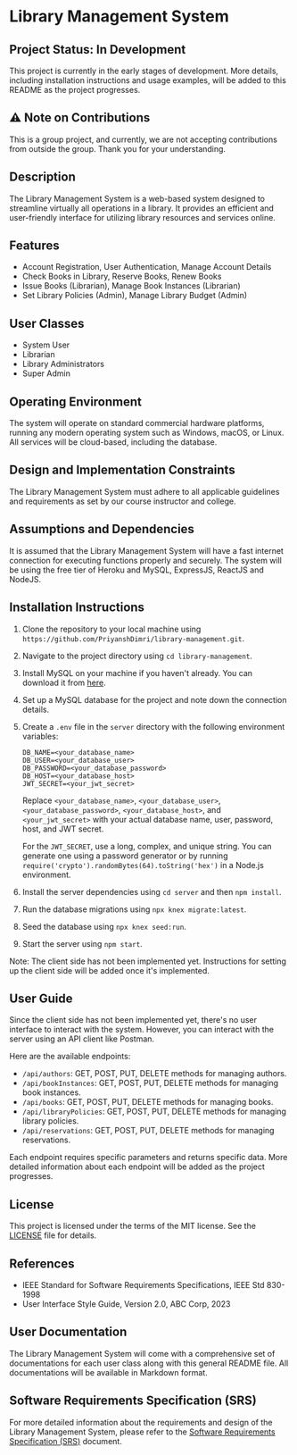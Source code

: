 # Library Management System

## Project Status: In Development

This project is currently in the early stages of development. More details, including installation instructions and usage examples, will be added to this README as the project progresses.

## :warning: Note on Contributions

This is a group project, and currently, we are not accepting contributions from outside the group. Thank you for your understanding.

## Description

The Library Management System is a web-based system designed to streamline virtually all operations in a library. It provides an efficient and user-friendly interface for utilizing library resources and services online.

## Features

- Account Registration, User Authentication, Manage Account Details
- Check Books in Library, Reserve Books, Renew Books
- Issue Books (Librarian), Manage Book Instances (Librarian)
- Set Library Policies (Admin), Manage Library Budget (Admin)

## User Classes

- System User
- Librarian
- Library Administrators
- Super Admin

## Operating Environment

The system will operate on standard commercial hardware platforms, running any modern operating system such as Windows, macOS, or Linux. All services will be cloud-based, including the database.

## Design and Implementation Constraints

The Library Management System must adhere to all applicable guidelines and requirements as set by our course instructor and college. 

## Assumptions and Dependencies

It is assumed that the Library Management System will have a fast internet connection for executing functions properly and securely. The system will be using the free tier of Heroku and MySQL, ExpressJS, ReactJS and NodeJS.

## Installation Instructions

1. Clone the repository to your local machine using `https://github.com/PriyanshDimri/library-management.git`.
2. Navigate to the project directory using `cd library-management`.
3. Install MySQL on your machine if you haven't already. You can download it from [here](https://dev.mysql.com/downloads/).
4. Set up a MySQL database for the project and note down the connection details.
5. Create a `.env` file in the `server` directory with the following environment variables:

    ```properties
    DB_NAME=<your_database_name>
    DB_USER=<your_database_user>
    DB_PASSWORD=<your_database_password>
    DB_HOST=<your_database_host>
    JWT_SECRET=<your_jwt_secret>
    ```

    Replace `<your_database_name>`, `<your_database_user>`, `<your_database_password>`, `<your_database_host>`, and `<your_jwt_secret>` with your actual database name, user, password, host, and JWT secret.

    For the `JWT_SECRET`, use a long, complex, and unique string. You can generate one using a password generator or by running `require('crypto').randomBytes(64).toString('hex')` in a Node.js environment.

6. Install the server dependencies using `cd server` and then `npm install`.
7. Run the database migrations using `npx knex migrate:latest`.
8. Seed the database using `npx knex seed:run`.
9. Start the server using `npm start`.

Note: The client side has not been implemented yet. Instructions for setting up the client side will be added once it's implemented.

## User Guide

Since the client side has not been implemented yet, there's no user interface to interact with the system. However, you can interact with the server using an API client like Postman.

Here are the available endpoints:

- `/api/authors`: GET, POST, PUT, DELETE methods for managing authors.
- `/api/bookInstances`: GET, POST, PUT, DELETE methods for managing book instances.
- `/api/books`: GET, POST, PUT, DELETE methods for managing books.
- `/api/libraryPolicies`: GET, POST, PUT, DELETE methods for managing library policies.
- `/api/reservations`: GET, POST, PUT, DELETE methods for managing reservations.

Each endpoint requires specific parameters and returns specific data. More detailed information about each endpoint will be added as the project progresses.

## License

This project is licensed under the terms of the MIT license. See the [LICENSE](LICENSE) file for details.

## References

- IEEE Standard for Software Requirements Specifications, IEEE Std 830-1998
- User Interface Style Guide, Version 2.0, ABC Corp, 2023

## User Documentation

The Library Management System will come with a comprehensive set of documentations for each user class along with this general README file. All documentations will be available in Markdown format.

## Software Requirements Specification (SRS)

For more detailed information about the requirements and design of the Library Management System, please refer to the [Software Requirements Specification (SRS)](docs/Software_Requirement_Specification.pdf) document.